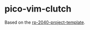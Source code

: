 # pico-vim-clutch

Based on the [rp-2040-project-template](https://github.com/rp-rs/rp2040-project-template).


